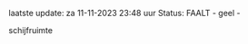 laatste update: 
za 11-11-2023 23:48   uur 
Status: FAALT - geel - 
<div class="service Y">schijfruimte</div>
